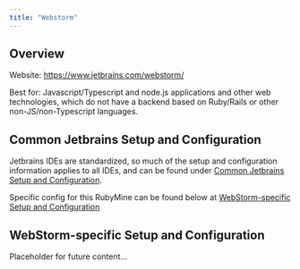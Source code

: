 ```yaml
---
title: "Webstorm"
---
```


## Overview

Website: <https://www.jetbrains.com/webstorm/>

Best for: Javascript/Typescript and node.js applications and other web technologies, which do not
have a backend based on Ruby/Rails or other non-JS/non-Typescript languages.

## Common Jetbrains Setup and Configuration

Jetbrains IDEs are standardized, so much of the setup and configuration information applies to all IDEs, and can be found under [Common Jetbrains Setup and Configuration](../../setup-and-config).

Specific config for this RubyMine can be found below at [WebStorm-specific Setup and Configuration](#webstorm-specific-setup-and-configuration)

## WebStorm-specific Setup and Configuration

Placeholder for future content...
